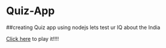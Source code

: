 # Quiz-App
##creating Quiz app using nodejs 
lets test ur IQ about the India

[Click here](https://replit.com/@HarshitaSharma6/Quizz-app#index.js) to play it!!!!
